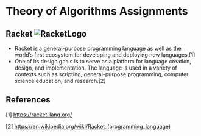 # Theory of Algorithms Assignments

## Racket ![RacketLogo](https://www.eecs.northwestern.edu/~robby/logos/plt-logo-red-diffuse.png)

- Racket is a general-purpose programming language as well as the world’s first ecosystem for developing and deploying new languages.[1]
- One of its design goals is to serve as a platform for language creation, design, and implementation. The language is used in a variety of contexts such as scripting, general-purpose programming, computer science education, and research.[2]


## References

[1] https://racket-lang.org/

[2] https://en.wikipedia.org/wiki/Racket_(programming_language)
